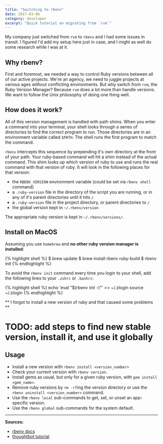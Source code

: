 ```yaml
---
title: "Switching to rbenv"
date: 2017-03-06
category: developer
excerpt: "Quick tutorial on migrating from `rvm`"
---
```


My company just switched from `rvm` to `rbenv` and I had some issues in transit. I figured I'd add my setup here just in case, and I might as well do some research while I was at it.

## Why rbenv?

First and foremost, we needed a way to control Ruby versions between all of our active projects. We're an agency, we need to juggle projects at various ages without conflicting environments. But why switch from `rvm`, the Ruby Version Manager? Because `rvm` does a lot more than handle versions. We want to follow the Unix philosophy of doing one thing well.


## How does it work?

All of this version management is handled with path shims. When you enter a command into your terminal, your shell looks through a series of directories to find the correct program to run. Those directories are in an environment variable called `$PATH`. The shell runs the first program to match the command.

`rbenv` intercepts this sequence by prepending it's own directory at the front of your path. Your ruby-based command will hit a shim instead of the actual command. This shim looks up which version of ruby to use and runs the real command with that version of ruby. It will look in the following places for that version:

- the `RBENV_VERSION` environment variable (could be set via `rbenv shell` command)
- a `.ruby-version` file in the directory of the script you are running, or in any of it's parent directories until it hits `/`
- a `.ruby-version` file in the project directory, or parent directories to `/`
- the global version kept in `~/.rbenv/version`

The appropriate ruby version is kept in `~/.rbenv/versions/`.


## Install on MacOS

Assuming you use `homebrew` and **no other ruby version manager is installed**:

{% highlight shell %}
$ brew update
$ brew install rbenv ruby-build
$ rbenv init
{% endhighlight %}

To avoid the `rbenv init` command every time you login to your shell, add the following lines to your `.zshrc` or `.bashrc`:

{% highlight shell %}
echo 'eval "$(rbenv init -)"' >> ~/.zlogin
source ~/.zlogin
{% endhighlight %}

** I forgot to install a new version of ruby and that caused some problems **
# TODO: add steps to find new stable version, install it, and use it globally


## Usage

- Install a new version with `rbenv install <version_number>`
- Check your current version with `rbenv version`.
- Install gems as usual, but only for a given ruby version, with `gem install <gem_name>`.
- Remove ruby versions by `rm -rf`ing the version directory or use the `rbenv uninstall <version_number>` command.
- Use the `rbenv local` sub-commands to get, set, or unset an app-specific version.
- Use the `rbenv global` sub-commands for the system default.


---

**Sources:**

- [rbenv docs](https://github.com/rbenv/rbenv)
- [thoughtbot tutorial](https://robots.thoughtbot.com/using-rbenv-to-manage-rubies-and-gems)

